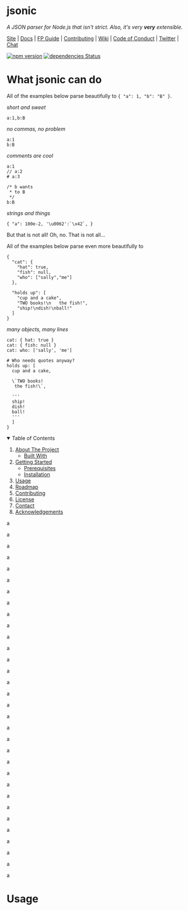 # jsonic

*A JSON parser for Node.js that isn't strict. Also, it's very __very__ extensible.* 

[Site](https://jsonic.com/) |
[Docs](https://jsonic.com/docs) |
[FP Guide](https://github.com/jsonic/jsonic/wiki/FP-Guide) |
[Contributing](https://github.com/jsonic/jsonic/blob/master/.github/CONTRIBUTING.md) |
[Wiki](https://github.com/jsonic/jsonic/wiki "Changelog, Roadmap, etc.") |
[Code of Conduct](https://code-of-conduct.openjsf.org) |
[Twitter](https://twitter.com/bestiejs) |
[Chat](https://gitter.im/jsonic/jsonic)


[![npm version](https://badge.fury.io/js/jsonic.svg)](https://badge.fury.io/js/jsonic)
[![dependencies Status](https://status.david-dm.org/gh/rjrodger/jsonic.svg)](https://david-dm.org/rjrodger/jsonic)


# What jsonic can do

All of the examples below parse beautifully to `{ "a": 1, "b": "B" }`.


*short and sweet*
```
a:1,b:B
```

*no commas, no problem*
```
a:1
b:B
```

*comments are cool*
```
a:1
// a:2
# a:3

/* b wants 
 * to B
 */
b:B
```

*strings and things*

```
{ "a": 100e-2, '\u0062':`\x42`, }
```


But that is not all! Oh, no. That is not all...

All of the examples below parse even more beautifully to 

```
{
  "cat": {
    "hat": true,
    "fish": null,
    "who": ["sally","me"]
  },
  
  "holds up": [
    "cup and a cake",
    "TWO books!\n   the fish!",
    "ship!\ndish!\nball!"
  ]
}
```

*many objects, many lines*

```
cat: { hat: true }
cat: { fish: null }
cat: who: ['sally', 'me']
  
# Who needs quotes anyway?
holds up: [
  cup and a cake,

  \`TWO books!
   the fish!\`,

  '''
  ship!
  dish!
  ball!
  '''
  ]
}
```





<details open="open">
  <summary>Table of Contents</summary>
  <ol>
    <li>
      <a href="#about-the-project">About The Project</a>
      <ul>
        <li><a href="#built-with">Built With</a></li>
      </ul>
    </li>
    <li>
      <a href="#getting-started">Getting Started</a>
      <ul>
        <li><a href="#prerequisites">Prerequisites</a></li>
        <li><a href="#installation">Installation</a></li>
      </ul>
    </li>
    <li><a href="#usage">Usage</a></li>
    <li><a href="#roadmap">Roadmap</a></li>
    <li><a href="#contributing">Contributing</a></li>
    <li><a href="#license">License</a></li>
    <li><a href="#contact">Contact</a></li>
    <li><a href="#acknowledgements">Acknowledgements</a></li>
  </ol>
</details>



a

a

a

a

a

a

a

a

a

a

a

a

a

a

a

a

a

a

a

a

a

a

a

a

a

a

a

a

a

a

a

a



# Usage



